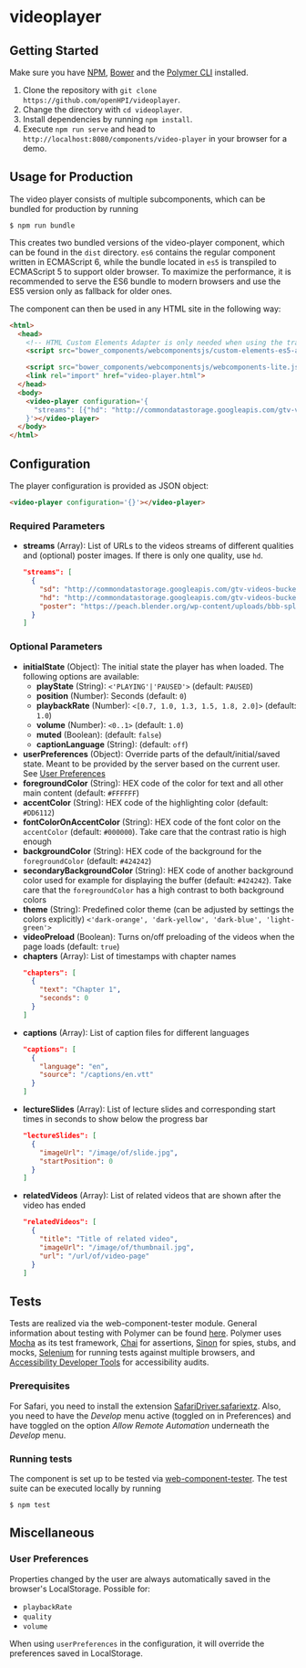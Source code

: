 # videoplayer


## Getting Started

Make sure you have [NPM](https://www.npmjs.com/get-npm), [Bower](https://www.npmjs.com/package/bower) and the [Polymer CLI](https://www.npmjs.com/package/polymer-cli) installed.

1. Clone the repository with `git clone https://github.com/openHPI/videoplayer`.
2. Change the directory with `cd videoplayer`.
3. Install dependencies by running `npm install`.
4. Execute `npm run serve` and head to `http://localhost:8080/components/video-player` in your browser for a demo.

## Usage for Production
The video player consists of multiple subcomponents, which can be bundled for production by running
```
$ npm run bundle
```
This creates two bundled versions of the video-player component, which can be found in the `dist` directory. `es6` contains the regular component written in ECMAScript 6, while the bundle located in `es5` is transpiled to ECMAScript 5 to support older browser.
To maximize the performance, it is recommended to serve the ES6 bundle to modern browsers and use the ES5 version only as fallback for older ones.

The component can then be used in any HTML site in the following way:
```html
<html>
  <head>
    <!-- HTML Custom Elements Adapter is only needed when using the transpiled ES5 version of the component. -->
    <script src="bower_components/webcomponentsjs/custom-elements-es5-adapter.js"></script>

    <script src="bower_components/webcomponentsjs/webcomponents-lite.js"></script>
    <link rel="import" href="video-player.html">
  </head>
  <body>
    <video-player configuration='{
      "streams": [{"hd": "http://commondatastorage.googleapis.com/gtv-videos-bucket/sample/BigBuckBunny.mp4"}]
    }'></video-player>
  </body>
</html>
```

## Configuration

The player configuration is provided as JSON object:
```html
<video-player configuration='{}'></video-player>
```

### Required Parameters
* **streams** (Array): List of URLs to the videos streams of different qualities and (optional) poster images. If there is only one quality, use `hd`.
    ```JSON
    "streams": [
      {
        "sd": "http://commondatastorage.googleapis.com/gtv-videos-bucket/sample/BigBuckBunny.mp4",
        "hd": "http://commondatastorage.googleapis.com/gtv-videos-bucket/sample/BigBuckBunny.mp4",
        "poster": "https://peach.blender.org/wp-content/uploads/bbb-splash.png"
      }
    ]
    ```

### Optional Parameters
* **initialState** (Object): The initial state the player has when loaded. The following options are available:
    * **playState** (String): `<'PLAYING'|'PAUSED'>` (default: `PAUSED`)
    * **position** (Number): Seconds (default: `0`)
    * **playbackRate** (Number): `<[0.7, 1.0, 1.3, 1.5, 1.8, 2.0]>` (default: `1.0`)
    * **volume** (Number): `<0..1>` (default: `1.0`)
    * **muted** (Boolean): (default: `false`)
    * **captionLanguage** (String): (default: `off`)
* **userPreferences** (Object): Override parts of the default/initial/saved state. Meant to be provided by the server based on the current user. See [User Preferences](#user-preferences)
* **foregroundColor** (String): HEX code of the color for text and all other main content (default: `#FFFFFF`)
* **accentColor** (String): HEX code of the highlighting color (default: `#DD6112`)
* **fontColorOnAccentColor** (String): HEX code of the font color on the `accentColor` (default: `#000000`). Take care that the contrast ratio is high enough
* **backgroundColor** (String): HEX code of the background for the `foregroundColor` (default: `#424242`)
* **secondaryBackgroundColor** (String): HEX code of another background color used for example for displaying the buffer (default: `#424242`). Take care that the `foregroundColor` has a high contrast to both background colors
* **theme** (String): Predefined color theme (can be adjusted by settings the colors explicitly) `<'dark-orange', 'dark-yellow', 'dark-blue', 'light-green'>`
* **videoPreload** (Boolean): Turns on/off preloading of the videos when the page loads (default: `true`)
* **chapters** (Array): List of timestamps with chapter names
    ```JSON
    "chapters": [
      {
        "text": "Chapter 1",
        "seconds": 0
      }
    ]
    ```
* **captions** (Array): List of caption files for different languages
    ```JSON
    "captions": [
      {
        "language": "en",
        "source": "/captions/en.vtt"
      }
    ]
    ```
* **lectureSlides** (Array): List of lecture slides and corresponding start times in seconds to show below the progress bar
    ```JSON
    "lectureSlides": [
      {
        "imageUrl": "/image/of/slide.jpg",
        "startPosition": 0
      }
    ]
    ```
* **relatedVideos** (Array): List of related videos that are shown after the video has ended
    ```JSON
    "relatedVideos": [
      {
        "title": "Title of related video",
        "imageUrl": "/image/of/thumbnail.jpg",
        "url": "/url/of/video-page"
      }
    ]
    ```

## Tests

Tests are realized via the web-component-tester module. General information about testing with Polymer can be found [here](https://www.polymer-project.org/2.0/docs/tools/tests). Polymer uses [Mocha](http://mochajs.org) as its test framework, [Chai](http://chaijs.com) for assertions, [Sinon](http://sinonjs.org/) for spies, stubs, and mocks, [Selenium](http://www.seleniumhq.org/) for running tests against multiple browsers, and [Accessibility Developer Tools](https://github.com/GoogleChrome/accessibility-developer-tools) for accessibility audits.

### Prerequisites

For Safari, you need to install the extension [SafariDriver.safariextz](http://selenium-release.storage.googleapis.com/2.48/SafariDriver.safariextz). Also, you need to have the _Develop_ menu active (toggled on in Preferences) and have toggled on the option _Allow Remote Automation_ underneath the _Develop_ menu.

### Running tests

The component is set up to be tested via [web-component-tester](https://github.com/Polymer/web-component-tester). The test suite can be executed locally by running
```
$ npm test
```

## Miscellaneous
### User Preferences
Properties changed by the user are always automatically saved in the browser's LocalStorage. Possible for:
* `playbackRate`
* `quality`
* `volume`

When using `userPreferences` in the configuration, it will override the preferences saved in LocalStorage.
